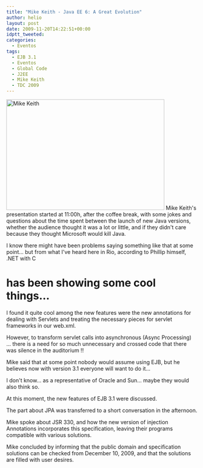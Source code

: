 ```yaml
---
title: "Mike Keith - Java EE 6: A Great Evolution"
author: helio
layout: post
date: 2009-11-20T14:22:51+00:00
idptt_tweeted:
categories:
  - Eventos
tags:
  - EJB 3.1
  - Eventos
  - Global Code
  - J2EE
  - Mike Keith
  - TDC 2009
---
```


<img class="aligncenter size-full wp-image-97" src="/uploads/2009/11/dsc00699.jpg" alt="Mike Keith" width="417" height="291" srcset="/uploads/2009/11/dsc00699.jpg 417w, /uploads/2009/11/dsc00699-300x209.jpg 300w" sizes="(max-width: 417px) 100vw, 417px" /> Mike Keith's presentation started at 11:00h, after the coffee break, with some jokes and questions about the time spent between the launch of new Java versions, whether the audience thought it was a lot or little, and if they didn't care because they thought Microsoft would kill Java.

I know there might have been problems saying something like that at some point... but from what I've heard here in Rio, according to Phillip himself, .NET with C

# has been showing some cool things...

I found it quite cool among the new features were the new annotations for dealing with Servlets and treating the necessary pieces for servlet frameworks in our web.xml.

However, to transform servlet calls into asynchronous (Async Processing) ... there is a need for so much unnecessary and crossed code that there was silence in the auditorium !!

Mike said that at some point nobody would assume using EJB, but he believes now with version 3.1 everyone will want to do it...

I don't know... as a representative of Oracle and Sun... maybe they would also think so.

At this moment, the new features of EJB 3.1 were discussed.

The part about JPA was transferred to a short conversation in the afternoon.

Mike spoke about JSR 330, and how the new version of injection Annotations incorporates this specification, leaving their programs compatible with various solutions.

Mike concluded by informing that the public domain and specification solutions can be checked from December 10, 2009, and that the solutions are filled with user desires.
